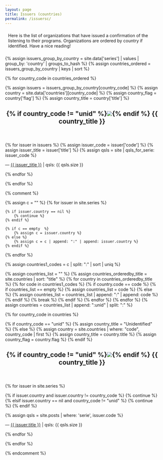 ```yaml
---
layout: page
title: Issuers (countries)
permalink: /issuersc/
---
```


<div class="rounded-box">
<p style="padding: 10px 10px 10px 10px;">Here is the list of organizations
that have issued a confirmation of the listening to their programs.
Organizations are ordered by country if identified.
Have a nice reading!
</p>
</div>

{% assign issuers_group_by_country = site.data['series'] | values | group_by: 'country' | groups_to_hash %}
{% assign countries_ordered = issuers_group_by_country | keys | sort %}

{% for country_code in countries_ordered %}

{% assign issuers = issuers_group_by_country[country_code] %}
{% assign country = site.data['countries'][country_code] %}
{% assign country_flag = country['flag'] %}
{% assign country_title = country['title'] %}

<div class="rounded-box">
<header><h2>{% if country_code != "unid" %}<img class="flag" src="{{ country_flag }}"/>{% endif %}
{{ country_title }}</h2></header>

{% for issuer in issuers %}
{% assign issuer_code = issuer['code'] %}
{% assign issuer_title = issuer['title'] %}
{% assign qsls = site | qsls_for_serie: issuer_code %}
<p>&mdash; <a href="/series/{{ issuer_code }}.html">{{ issuer_title }}</a> | qsls: {{ qsls.size }}</p>
{% endfor %}

</div>

{% endfor %}





{% comment %}

{% assign c = "" %}
{% for issuer in site.series %}

    {% if issuer.country == nil %}
        {% continue %}
    {% endif %}

    {% if c == empty  %}
        {% assign c = issuer.country %}
    {% else %}
        {% assign c = c | append: ":" | append: issuer.country %}
    {% endif %}

{% endfor %}

<!-- array of country.codes; ordered by country.code -->
{% assign countries1_codes = c | split: ":" | sort | uniq %}

<!-- resort by country.title + unid -->
{% assign countries_list = "" %}
{% assign countries_orderedby_title = site.countries | sort: "title" %}
{% for country in countries_orderedby_title %}
    {% for code in countries1_codes %}
        {% if country.code == code %}
            {% if countries_list == empty %}
                {% assign countries_list = code %}
            {% else %}
                {% assign countries_list = countries_list | append: ":" | append: code %}
            {% endif %}
            {% break %}
        {% endif %}
    {% endfor %}
{% endfor %}
{% assign countries = countries_list | append: ":unid" | split: ":" %}



{% for country_code in countries %}

{% if country_code == "unid" %}
    {% assign country_title = "Unidentified" %}
{% else %}
    {% assign country = site.countries | where: "code", country_code | first %}
    {% assign country_title = country.title %}
    {% assign country_flag = country.flag %}
{% endif %}

<div class="rounded-box">
<header><h2>{% if country_code != "unid" %}<img class="flag" src="{{ country_flag }}"/>{% endif %}
{{ country_title }}</h2></header>

{% for issuer in site.series %}

{% if issuer.country and issuer.country != country_code %}
    {% continue %}
{% elsif issuer.country == nil and country_code != "unid" %}
    {% continue %}
{% endif %}

{% assign qsls = site.posts | where: 'serie', issuer.code %}

<p>&mdash; <a href="{{ issuer.url }}">{{ issuer.title }}</a> | qsls: {{ qsls.size }}</p>

{% endfor %} <!-- issuer -->
</div>
{% endfor %} <!-- country_code -->

{% endcomment %}
